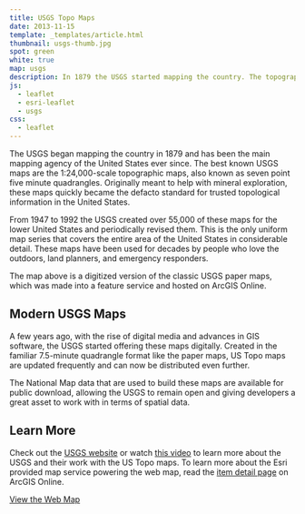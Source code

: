 ```yaml
---
title: USGS Topo Maps
date: 2013-11-15
template: _templates/article.html
thumbnail: usgs-thumb.jpg
spot: green
white: true
map: usgs
description: In 1879 the USGS started mapping the country. The topographic maps they created are beautiful data visualization at its finest.
js:
  - leaflet
  - esri-leaflet
  - usgs
css:
  - leaflet
---
```


The USGS began mapping the country in 1879 and has been the main mapping agency of the United States ever since. The best known USGS maps are the 1:24,000-scale topographic maps, also known as seven point five minute quadrangles. Originally meant to help with mineral exploration, these maps quickly became the defacto standard for trusted topological information in the United States.

From 1947 to 1992 the USGS created over 55,000 of these maps for the lower United States and periodically revised them. This is the only uniform map series that covers the entire area of the United States in considerable detail. These maps have been used for decades by people who love the outdoors, land planners, and emergency responders.

The map above is a digitized version of the classic USGS paper maps, which was made into a feature service and hosted on ArcGIS Online.

## Modern USGS Maps

A few years ago, with the rise of digital media and advances in GIS software, the USGS started offering these maps digitally. Created in the familiar 7.5-minute quadrangle format like the paper maps, US Topo maps are updated frequently and can now be distributed even further.

The National Map data that are used to build these maps are available for public download, allowing the USGS to remain open and giving developers a great asset to work with in terms of spatial data.

## Learn More

Check out the [USGS website](http://www.usgs.gov/pubprod/maps.html) or watch [this video](http://gallery.usgs.gov/videos/568) to learn more about the USGS and their work with the US Topo maps. To learn more about the Esri provided map service powering the web map, read the [item detail page](http://www.arcgis.com/home/item.html?id=99cd5fbd98934028802b4f797c4b1732) on ArcGIS Online.

<a class="btn green" href="/maps/usgs/">View the Web Map</a>